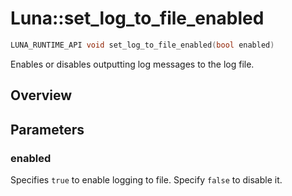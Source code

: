# Luna::set_log_to_file_enabled

```c++
LUNA_RUNTIME_API void set_log_to_file_enabled(bool enabled)
```

Enables or disables outputting log messages to the log file. 

## Overview


## Parameters
### enabled
Specifies `true` to enable logging to file. Specify `false` to disable it. 

